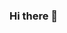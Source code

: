 ### Hi there 👋

<!--
**HexHackz/HexHackz** is a ✨ _special_ ✨ repository because its `README.md` (this file) appears on your GitHub profile.

Here are some ideas to get you started:

- Now I just need to find the time (finally) to sit and learn some basic coding,this is just to expand my knowledge, and see what I can achieve.
-   
- My day job is fitting whirlpool & air spa systems to domestic bathtubs, as far from this as it get's I suppose. :smiley: :smiley:
- 
- 💬 Heck, I'm an approachable guy, so if any of you good people on here take the time to glance at this readme and you have a jetted tub (Jacuzzi)
- and you have an issue with it, or general queries about these systems, feel free to drop me a message and I'll help as much as I can.💬 
- 📫 And no, I'm not saying that for any type of gains for myself. As with anything, searching online for answers as I'll be doing to find solutions for myself
- here, any articles or guides I come across might well have been written or contributed, by you. I guess just my way of showing appreciation for expertise that
- will help me with any coding attempts, I'll happily share the knowledge of nearly 30 years in my chosen profession, as relatively obscure as it is.
- 
- 
-->
